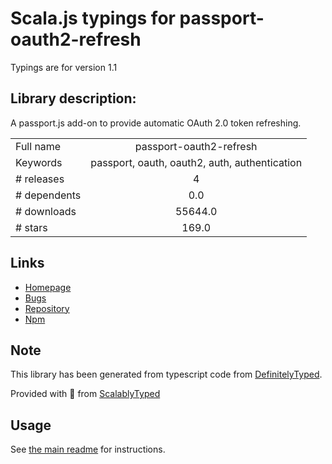 
# Scala.js typings for passport-oauth2-refresh

Typings are for version 1.1

## Library description:
A passport.js add-on to provide automatic OAuth 2.0 token refreshing.

|                    |                 |
| ------------------ | :-------------: |
| Full name          | passport-oauth2-refresh |
| Keywords           | passport, oauth, oauth2, auth, authentication |
| # releases         | 4 |
| # dependents       | 0.0 |
| # downloads        | 55644.0 |
| # stars            | 169.0 |

## Links
- [Homepage](https://github.com/fiznool/passport-oauth2-refresh)
- [Bugs](https://github.com/fiznool/passport-oauth2-refresh/issues)
- [Repository](https://github.com/fiznool/passport-oauth2-refresh)
- [Npm](https://www.npmjs.com/package/passport-oauth2-refresh)
    


## Note
This library has been generated from typescript code from [DefinitelyTyped](https://definitelytyped.org).

Provided with :purple_heart: from [ScalablyTyped](https://github.com/oyvindberg/ScalablyTyped)

## Usage
See [the main readme](../../readme.md) for instructions.


